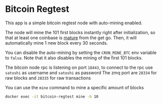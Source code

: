 # Bitcoin Regtest

This app is a simple bitcoin regtest node with auto-mining enabled.

The node will mine the 101 first blocks instantly right after initialization, so that at least one coinbase is [mature](https://bitcoin.stackexchange.com/questions/1991/what-is-the-block-maturation-time) from the get go. Then, it will automatically mine 1 new block every 30 seconds.

You can disable the auto-mining by setting the `CRON_MINE_BTC` env variable to `false`. Note that it also disables the mining of the first 101 blocks.

The bitcoin node rpc is listening on port `18443`, to connect to the rpc use `satoshi` as username and `satoshi` as password
The zmq port are `28334` for raw blocks and `28335` for raw transactions

You can use the `mine` command to mine a specific amount of blocks

```bash
docker exec -it bitcoin-regtest mine -b 10
```
